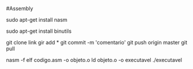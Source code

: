 #Assembly

sudo apt-get install nasm

sudo apt-get install binutils

git clone link
gir add *
git commit -m 'comentario'
git push origin master
git pull

nasm -f elf codigo.asm -o objeto.o
ld objeto.o -o executavel
./executavel